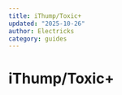 ```yaml
---
title: iThump/Toxic+
updated: "2025-10-26"
author: Electricks
category: guides
---
```


# iThump/Toxic+

